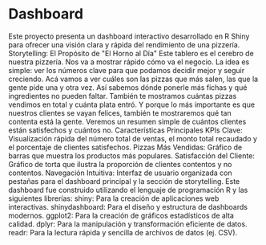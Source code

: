 # Dashboard
Este proyecto presenta un dashboard interactivo desarrollado en R Shiny para ofrecer una visión clara y rápida del rendimiento de una pizzería.
Storytelling: El Propósito de "El Horno al Día"
Este tablero es el cerebro de nuestra pizzería. Nos va a mostrar rápido cómo va el negocio. La idea es simple: ver los números clave para que podamos decidir mejor y seguir creciendo.
Acá vamos a ver cuáles son las pizzas que más salen, las que la gente pide una y otra vez. Así sabemos dónde ponerle más fichas y qué ingredientes no pueden faltar. También te mostramos cuántas pizzas vendimos en total y cuánta plata entró.
Y porque lo más importante es que nuestros clientes se vayan felices, también te mostraremos qué tan contenta está la gente. Veremos un resumen simple de cuántos clientes están satisfechos y cuántos no.
Características Principales
KPIs Clave: Visualización rápida del número total de ventas, el monto total recaudado y el porcentaje de clientes satisfechos.
Pizzas Más Vendidas: Gráfico de barras que muestra los productos más populares.
Satisfacción del Cliente: Gráfico de torta que ilustra la proporción de clientes contentos y no contentos.
Navegación Intuitiva: Interfaz de usuario organizada con pestañas para el dashboard principal y la sección de storytelling.
Este dashboard fue construido utilizando el lenguaje de programación R y las siguientes librerías:
shiny: Para la creación de aplicaciones web interactivas.
shinydashboard: Para el diseño y estructura de dashboards modernos.
ggplot2: Para la creación de gráficos estadísticos de alta calidad.
dplyr: Para la manipulación y transformación eficiente de datos.
readr: Para la lectura rápida y sencilla de archivos de datos (ej. CSV).


